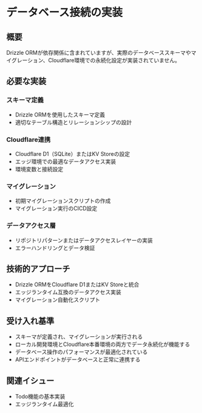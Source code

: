 # データベース接続の実装

## 概要
Drizzle ORMが依存関係に含まれていますが、実際のデータベーススキーマやマイグレーション、Cloudflare環境での永続化設定が実装されていません。

## 必要な実装

### スキーマ定義
- Drizzle ORMを使用したスキーマ定義
- 適切なテーブル構造とリレーションシップの設計

### Cloudflare連携
- Cloudflare D1（SQLite）またはKV Storeの設定
- エッジ環境での最適なデータアクセス実装
- 環境変数と接続設定

### マイグレーション
- 初期マイグレーションスクリプトの作成
- マイグレーション実行のCICD設定

### データアクセス層
- リポジトリパターンまたはデータアクセスレイヤーの実装
- エラーハンドリングとデータ検証

## 技術的アプローチ
- Drizzle ORMをCloudflare D1またはKV Storeと統合
- エッジランタイム互換のデータアクセス実装
- マイグレーション自動化スクリプト

## 受け入れ基準
- スキーマが定義され、マイグレーションが実行される
- ローカル開発環境とCloudflare本番環境の両方でデータ永続化が機能する
- データベース操作のパフォーマンスが最適化されている
- APIエンドポイントがデータベースと正常に連携する

## 関連イシュー
- Todo機能の基本実装
- エッジランタイム最適化
